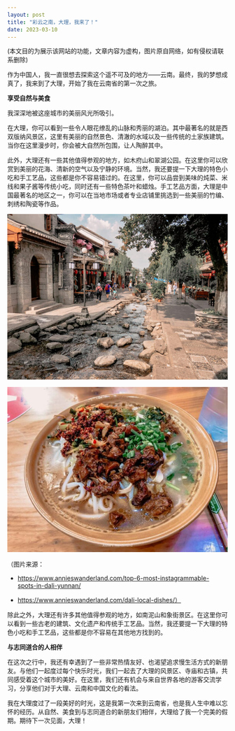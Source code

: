 ```yaml
---
layout: post
title: "彩云之南，大理，我来了！"
date: 2023-03-10
---
```


(本文目的为展示该网站的功能，文章内容为虚构，图片原自网络，如有侵权请联系删除)


作为中国人，我一直很想去探索这个遥不可及的地方——云南。最终，我的梦想成真了，我来到了大理，开始了我在云南省的第一次之旅。


**享受自然与美食**


我深深地被这座城市的美丽风光所吸引。


在大理，你可以看到一些令人眼花缭乱的山脉和秀丽的湖泊。其中最著名的就是西双版纳风景区，这里有美丽的自然景色、清澈的水域以及一些传统的土家族建筑。当你在这里漫步时，你会被大自然所包围，让人陶醉其中。


此外，大理还有一些其他值得参观的地方，如木府山和翠湖公园。在这里你可以欣赏到美丽的花海、清新的空气以及宁静的环境。当然，我还要提一下大理的特色小吃和手工艺品，这些都是你不容易错过的。在这里，你可以品尝到美味的炖菜、米线和果子酱等传统小吃，同时还有一些特色茶叶和蜡烛。手工艺品方面，大理是中国最著名的地区之一，你可以在当地市场或者专业店铺里挑选到一些美丽的竹编、刺绣和陶瓷等作品。



![picture](/assets/images/2023-03-10-first-trip-to-dali_files/2023-03-10-first-trip-to-dali_1_0.jpg#center)



![picture](/assets/images/2023-03-10-first-trip-to-dali_files/2023-03-10-first-trip-to-dali_2_0.jpg#center)


（图片来源：
+ https://www.annieswanderland.com/top-6-most-instagrammable-spots-in-dali-yunnan/

+ https://www.annieswanderland.com/dali-local-dishes/）


除此之外，大理还有许多其他值得参观的地方，如南泥山和象街景区。在这里你可以看到一些古老的建筑、文化遗产和传统手工艺品。当然，我还要提一下大理的特色小吃和手工艺品，这些都是你不容易在其他地方找到的。


**与志同道合的人相伴**


在这次之行中，我还有幸遇到了一些非常热情友好、也渴望追求慢生活方式的新朋友。与他们一起度过每个快乐时光，我们一起去了大理的风景区、寺庙和古镇，共同感受着这个城市的美好。在这里，我们还有机会与来自世界各地的游客交流学习，分享他们对于大理、云南和中国文化的看法。


我在大理度过了一段美好的时光，这是我第一次来到云南省，也是我人生中难以忘怀的经历。从自然、美食到与志同道合的新朋友们相伴，大理给了我一个完美的假期。期待下一次见面，大理！
